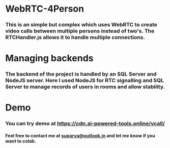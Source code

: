 # WebRTC-4Person

### This is an simple but complex which uses WebRTC to create video calls between multiple persons instead of two's. The RTCHandler.js allows it to handle multiple connections.



# Managing backends

### The backend of the project is handled by an SQL Server and NodeJS server. Here I used NodeJS for RTC signalling and SQL Server to manage records of users in rooms and allow stability.



# Demo

### You can try demo at https://cdn.ai-powered-tools.online/vcall/




#### Feel free to contact me at suparva@outlook.in and let me know if you want to colab.
